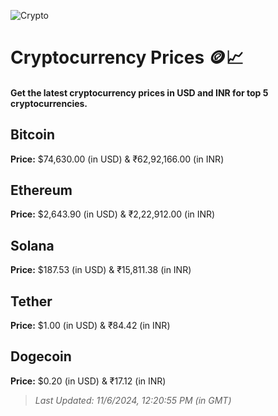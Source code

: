 
![Crypto](https://www.techguide.com.au/wp-content/uploads/2020/11/crypto3.jpeg)

# Cryptocurrency Prices 🪙📈

#### Get the latest cryptocurrency prices in USD and INR for top 5 cryptocurrencies.

## Bitcoin

**Price:** $74,630.00 (in USD) & ₹62,92,166.00 (in INR)

## Ethereum

**Price:** $2,643.90 (in USD) & ₹2,22,912.00 (in INR)

## Solana

**Price:** $187.53 (in USD) & ₹15,811.38 (in INR)

## Tether

**Price:** $1.00 (in USD) & ₹84.42 (in INR)

## Dogecoin

**Price:** $0.20 (in USD) & ₹17.12 (in INR)

> _Last Updated: 11/6/2024, 12:20:55 PM (in GMT)_
